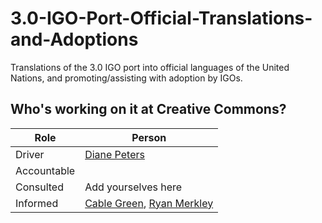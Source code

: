 # 3.0-IGO-Port-Official-Translations-and-Adoptions
Translations of the 3.0 IGO port into official languages of the United Nations, and promoting/assisting with adoption by IGOs.

## Who's working on it at Creative Commons?

| Role  | Person |
| ------------- | ------------- |
| Driver  | [Diane Peters](https://github.com/peterspdx)  |
| Accountable  |   |
| Consulted | Add yourselves here |
| Informed | [Cable Green](https://github.com/cablegreen), [Ryan Merkley](https://github.com/ryanmerkley) |

